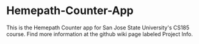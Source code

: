 Hemepath-Counter-App
====================

This is the Hemepath Counter app for San Jose State University's CS185 course. Find more information at the github wiki page labeled Project Info.
